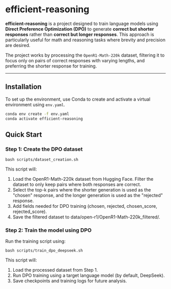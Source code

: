 # efficient-reasoning

**efficient-reasoning** is a project designed to train language models using **Direct Preference Optimization (DPO)** to generate **correct but shorter responses** rather than **correct but longer responses**. This approach is particularly useful for math and reasoning tasks where brevity and precision are desired.

The project works by processing the `OpenR1-Math-220k` dataset, filtering it to focus only on pairs of correct responses with varying lengths, and preferring the shorter response for training.

---

## Installation

To set up the environment, use Conda to create and activate a virtual environment using `env.yaml`.

```bash
conda env create -f env.yaml
conda activate efficient-reasoning
```

## Quick Start

### Step 1: Create the DPO dataset

```
bash scripts/dataset_creation.sh
```
This script will:

1. Load the OpenR1-Math-220k dataset from Hugging Face.
Filter the dataset to only keep pairs where both responses are correct.
2. Select the top-k pairs where the shorter generation is used as the "chosen" response, and the longer generation is used as the "rejected" response.
3. Add fields needed for DPO training (chosen, rejected, chosen_score, rejected_score).
4. Save the filtered dataset to data/open-r1/OpenR1-Math-220k_filtered/.

### Step 2: Train the model using DPO
Run the training script using:

```
bash scripts/train_dpo_deepseek.sh
```

This script will:

1. Load the processed dataset from Step 1.
2. Run DPO training using a target language model (by default, DeepSeek).
3. Save checkpoints and training logs for future analysis.
